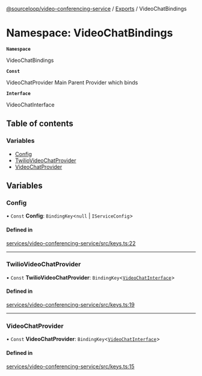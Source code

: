 [@sourceloop/video-conferencing-service](../README.md) / [Exports](../modules.md) / VideoChatBindings

# Namespace: VideoChatBindings

**`Namespace`**

VideoChatBindings

**`Const`**

VideoChatProvider Main Parent Provider which binds

**`Interface`**

VideoChatInterface

## Table of contents

### Variables

- [Config](VideoChatBindings.md#config)
- [TwilioVideoChatProvider](VideoChatBindings.md#twiliovideochatprovider)
- [VideoChatProvider](VideoChatBindings.md#videochatprovider)

## Variables

### Config

• `Const` **Config**: `BindingKey`<``null`` \| `IServiceConfig`\>

#### Defined in

[services/video-conferencing-service/src/keys.ts:22](https://github.com/codeweb05/repo1/blob/a4cf318/services/video-conferencing-service/src/keys.ts#L22)

___

### TwilioVideoChatProvider

• `Const` **TwilioVideoChatProvider**: `BindingKey`<[`VideoChatInterface`](../interfaces/VideoChatInterface.md)\>

#### Defined in

[services/video-conferencing-service/src/keys.ts:19](https://github.com/codeweb05/repo1/blob/a4cf318/services/video-conferencing-service/src/keys.ts#L19)

___

### VideoChatProvider

• `Const` **VideoChatProvider**: `BindingKey`<[`VideoChatInterface`](../interfaces/VideoChatInterface.md)\>

#### Defined in

[services/video-conferencing-service/src/keys.ts:15](https://github.com/codeweb05/repo1/blob/a4cf318/services/video-conferencing-service/src/keys.ts#L15)
